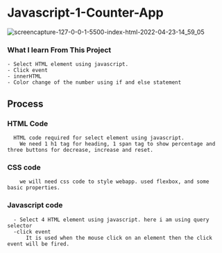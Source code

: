 # Javascript-1-Counter-App
![screencapture-127-0-0-1-5500-index-html-2022-04-23-14_59_05](https://user-images.githubusercontent.com/91652722/165232984-7ef65bc8-6b4d-4aa3-a912-fec6855d10d4.png)

### What I learn From This Project
    - Select HTML element using javascript.
    - Click event
    - innerHTML
    - Color change of the number using if and else statement
    
## Process
   
   ### HTML Code
      HTML code required for select element using javascript.
        We need 1 h1 tag for heading, 1 span tag to show percentage and three buttons for decrease, increase and reset.
        
   ### CSS code
        we will need css code to style webapp. used flexbox, and some basic properties.
        
   ### Javascript code
      - Select 4 HTML element using javascript. here i am using query selector
      -click event 
          It is used when the mouse click on an element then the click event will be fired.
        
        
   

